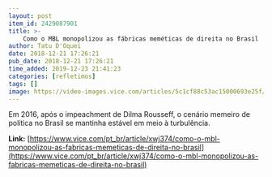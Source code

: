 ```yaml
---
layout: post
item_id: 2429087901
title: >-
    Como o MBL monopolizou as fábricas meméticas de direita no Brasil
author: Tatu D'Oquei
date: 2018-12-21 17:26:21
pub_date: 2018-12-21 17:26:21
time_added: 2019-12-23 21:41:23
categories: [refletimos]
tags: []
image: https://video-images.vice.com/articles/5c1cf88c53ac15000693e25f/lede/1545405279350-mblesse.jpeg?crop=1xw:0.84375xh;center,center&resize=1200:*
---
```


Em 2016, após o impeachment de Dilma Rousseff, o cenário memeiro de política no Brasil se mantinha estável em meio à turbulência.

**Link:** [https://www.vice.com/pt_br/article/xwj374/como-o-mbl-monopolizou-as-fabricas-memeticas-de-direita-no-brasil](https://www.vice.com/pt_br/article/xwj374/como-o-mbl-monopolizou-as-fabricas-memeticas-de-direita-no-brasil)

